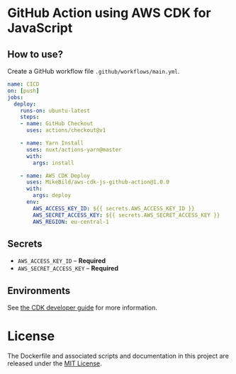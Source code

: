 # GitHub Action using AWS CDK for JavaScript

## How to use?

Create a GitHub workflow file `.github/workflows/main.yml`.

```yaml
name: CICD
on: [push]
jobs:
  deploy:
    runs-on: ubuntu-latest
    steps:
    - name: GitHub Checkout
      uses: actions/checkout@v1

    - name: Yarn Install
      uses: nuxt/actions-yarn@master
      with:
        args: install

    - name: AWS CDK Deploy
      uses: MikeBild/aws-cdk-js-github-action@1.0.0
      with:
        args: deploy
      env:
        AWS_ACCESS_KEY_ID: ${{ secrets.AWS_ACCESS_KEY_ID }}
        AWS_SECRET_ACCESS_KEY: ${{ secrets.AWS_SECRET_ACCESS_KEY }}
        AWS_REGION: eu-central-1
```

## Secrets

- `AWS_ACCESS_KEY_ID` – **Required**
- `AWS_SECRET_ACCESS_KEY` – **Required**

## Environments

See [the CDK developer guide](https://docs.aws.amazon.com/cdk/latest/guide/environments.html) for more information.

# License

The Dockerfile and associated scripts and documentation in this project are released under the [MIT License](LICENSE).
